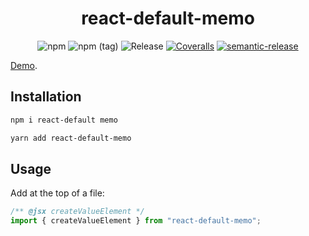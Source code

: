<h1 align="center">react-default-memo</h1>

<p align="center">
  <img alt="npm" src="https://img.shields.io/npm/v/react-default-memo">
  <img alt="npm (tag)" src="https://img.shields.io/npm/v/react-default-memo/alpha">
  <img src="https://github.com/slikts/react-default-memo/workflows/Build/badge.svg" alt="Release">
  <a href="https://coveralls.io/github/slikts/react-default-memo"><img src="https://img.shields.io/coveralls/slikts/react-default-memo.svg" alt="Coveralls"></a>
  <a href="https://github.com/semantic-release/semantic-release"><img src="https://img.shields.io/badge/%20%20%F0%9F%93%A6%F0%9F%9A%80-semantic--release-e10079.svg" alt="semantic-release"></a>
</p>

[Demo].

## Installation

```sh
npm i react-default memo
```

```sh
yarn add react-default-memo
```

## Usage

Add at the top of a file:

```js
/** @jsx createValueElement */
import { createValueElement } from "react-default-memo";
```

[demo]: https://codesandbox.io/s/react-default-memo-demo-y3kp7
